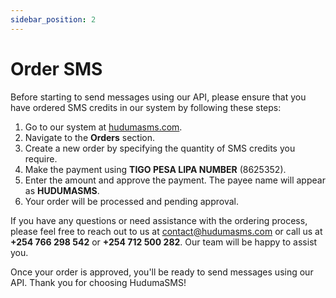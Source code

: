 ```yaml
---
sidebar_position: 2
---
```


# Order SMS

Before starting to send messages using our API, please ensure that you have ordered SMS credits in our system by following these steps:

1. Go to our system at [hudumasms.com](https://www.hudumasms.com).
2. Navigate to the **Orders** section.
3. Create a new order by specifying the quantity of SMS credits you require.
4. Make the payment using **TIGO PESA LIPA NUMBER** (8625352).
5. Enter the amount and approve the payment. The payee name will appear as **HUDUMASMS**.
6. Your order will be processed and pending approval.

If you have any questions or need assistance with the ordering process, please feel free to reach out to us at contact@hudumasms.com or call us at **+254 766 298 542** or **+254 712 500 282**. Our team will be happy to assist you.

Once your order is approved, you'll be ready to send messages using our API. Thank you for choosing HudumaSMS!
